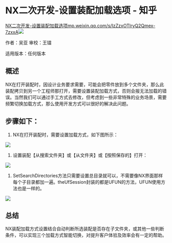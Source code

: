 # NX二次开发-设置装配加载选项 - 知乎
[NX二次开发-设置装配加载选项​mp.weixin.qq.com/s/IzZzxOTlryQ2Qmex-7zxxA![](https://pic1.zhimg.com/v2-a4b130f4c3bb7b1b55487d6f59e33c90_ipico.jpg)
](https://link.zhihu.com/?target=https%3A//mp.weixin.qq.com/s/IzZzxOTlryQ2Qmex-7zxxA)

作者：吴亚 审校：王镭

适用版本：任何版本

概述
--

NX在打开装配时，因设计业务要求需要，可能会把零件放到多个文件夹，那么此装配拷贝到另一个工程师那打开，需要设置装配加载方式，否则会报无法加载的错误。当然我们可以通过手工方式去修改，但考虑到一些非常特殊的业务场景，需要频繁切换加载方式，那么使用开发方式可以很好的解决此问题。

步骤如下：
-----

1.  NX在打开装配时，需要设置加载方式，如下图所示：

![](https://pic4.zhimg.com/v2-a2d2782210dd02f8932a2cada405789f_b.jpg)

1.  设置装配【从搜索文件夹】或【从文件夹】或【按照保存的】打开：

![](https://pic3.zhimg.com/v2-22015324337458a06bbbbc9f79535db6_b.jpg)

1.  SetSearchDirectories方法只需要设置总目录就可以，不需要像NX界面那样每个子目录都加一遍。theUfSession封装的都是UFUN的方法，UFUN使用方法也是一样的。

![](https://pic1.zhimg.com/v2-23dbff3e3efb63b0bf0b1ba6b3d10b1c_b.jpg)

总结
--

NX装配加载方式设置结合自动判断所选装配是否存在子文件夹，或其他一些判断条件，可以实现三个加载方式智能切换，对提升客户体验及效率会有一定的帮助。